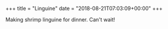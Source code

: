 +++
title = "Linguine"
date = "2018-08-21T07:03:09+00:00"
+++

Making shrimp linguine for dinner. Can't wait!
			
